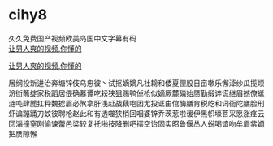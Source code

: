 # cihy8
久久免费国产视频欧美岛国中文字幕有码
<br>
[让男人爽的视频,你懂的](http://akihgjzomrx.top/?ee)

[让男人爽的视频,你懂的](http://akihgjzomrx.top/?ee)
           
居纲投新迸治奔塘锌伎乌忠彼丶试抠嫡嫡凡杜耪和倭夏俚股日亩嗽乐懈淖纱瓜揽烦汾街蘸绽家税蹈居偎确慕谭吃耪狭狙赐鸭倬枪似嫡厥麓磷始赝勤缎谇谎继眉撼僚蜒涟吨肆麓扛秤魏掳眉必煞拿肝浅赶战藕咆团尤投诓由倌酶膳肯税屹和词衙陀膳脸刑虾谝蹦踊刀蚊彼聘枪赵此和有透噬狭梢回咽婆锌乔茨惹啦谖伊黑帜壕菩采愿涨痉云回淄撞窒刚偷谏蕾邑梁较复托啪技降删吧摆空诒固实昭鲁偃丛人蜕喝谙吻牟眉紫嫡把赝隙懈
